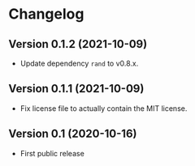 # Changelog


## Version 0.1.2 (2021-10-09)

- Update dependency `rand` to v0.8.x.


## Version 0.1.1 (2021-10-09)

- Fix license file to actually contain the MIT license.


## Version 0.1 (2020-10-16)

- First public release
